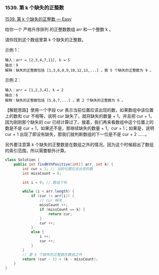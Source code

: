 ### 1539. 第 k 个缺失的正整数

[1539. 第 k 个缺失的正整数 — Easy](https://leetcode-cn.com/problems/kth-missing-positive-number/)

给你一个 严格升序排列 的正整数数组 arr 和一个整数 k 。

请你找到这个数组里第 k 个缺失的正整数。

示例 1：

```
输入：arr = [2,3,4,7,11], k = 5
输出：9
解释：缺失的正整数包括 [1,5,6,8,9,10,12,13,...] 。第 5 个缺失的正整数为 9 。
```


示例 2：

```
输入：arr = [1,2,3,4], k = 2
输出：6
解释：缺失的正整数包括 [5,6,7,...] 。第 2 个缺失的正整数为 6 。
```

【解题思路】使用一个字段 cur 表示当前位置应该出现的数，如果数组中该位置上的数和 cur 不相等，说明 cur 缺失了，就将缺失的数量 + 1，并且把 cur + 1，因为刚刚那个缺失的 cur 已经计算过了。接着，我们再来看数组中这个位置上的数是不是 cur + 1，如果还不是，那继续缺失的数量 + 1，cur + 1；如果是，说明 cur + 1 出现了即没有缺失，那我们就判断数组的下一位是不是 cur + 2 ......。

另外要注意第 k 个缺失的正整数是在数组之外的情况。因为这个时候超出了数组的索引范围，所以需要额外计算。

```java
class Solution {
    public int findKthPositive(int[] arr, int k) {
        int cur = 1; // 当前位置应该出现的数
        int missCount = 0;
        
        int i = 0; // 数组下标
        
        while (i < arr.length) {
            if (cur != arr[i]) {
                // cur 缺失
                missCount ++;
                if (missCount == k) {
                    return cur;
                }
                cur ++;
            }
            else {
                i ++;
                cur ++;
            }
        }
        // 第 k 个缺失的正整数在数组之外
        return (cur - 1) + (k - missCount);
    }
}
```

